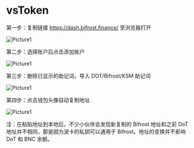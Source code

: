 # vsToken
第一步：复制链接 https://dash.bifrost.finance/ 至浏览器打开  

<img :src="$withBase('/picture/P1.png')" alt="Picture1" />

第二步：选择账户后点击添加账户

<img :src="$withBase('/picture/P2.png')" alt="Picture1" />

第三步：删除已显示的助记词，导入 DOT/Bifrost/KSM 助记词  

<img :src="$withBase('/picture/P3.png')" alt="Picture1" />

第四步：点击钱包头像自动复制地址

<img :src="$withBase('/picture/P4.png')" alt="Picture1" />

注：在粘贴地址到本地后，不少小伙伴会发现新复制的 Bifrost 地址和之前 DoT 地址并不相同，那是因为波卡的私钥可以通用于 Bifrost。地址的变换并不影响 DoT 和 BNC 余额。

